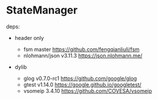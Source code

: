 # StateManager

deps:
- header only
  - fsm master https://github.com/fengqianliuli/fsm
  - nlohmann/json v3.11.3 https://json.nlohmann.me/

- dylib
  - glog v0.7.0-rc1 https://github.com/google/glog
  - gtest v1.14.0 https://google.github.io/googletest/
  - vsomeip 3.4.10 https://github.com/COVESA/vsomeip